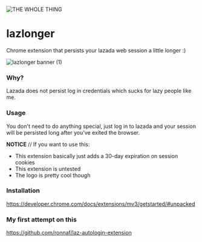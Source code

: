 ![THE WHOLE THING](https://user-images.githubusercontent.com/32459751/157434487-593e260d-1ffc-464e-bbda-86d1c25812d6.png)

# lazlonger

Chrome extension that persists your lazada web session a little longer :)

![lazlonger banner (1)](https://user-images.githubusercontent.com/32459751/157438443-45b3b9de-5283-4baa-b566-ffc7c9c10027.png)

### Why?

Lazada does not persist log in credentials which sucks for lazy people like me.

### Usage

You don't need to do anything special, just log in to lazada and your session will be persisted long after you've exited the browser.

**NOTICE** // If you want to use this:

- This extension basically just adds a 30-day expiration on session cookies
- This extension is untested
- The logo is pretty cool though

### Installation

https://developer.chrome.com/docs/extensions/mv3/getstarted/#unpacked

### My first attempt on this

https://github.com/ronnaf/laz-autologin-extension
